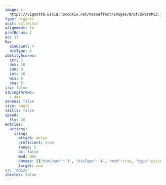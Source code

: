 ```yaml
---
image: >-
  https://vignette.wikia.nocookie.net/masseffect/images/8/8f/SwarmME3.jpg/revision/latest/scale-to-width-down/350?cb=20121201212516
type: organic
unit: collector
alignment: le
profBonus: 2
ac: 13
hp:
  dieCount: 4
  dieType: 6
abilityScores:
  str: 2
  dex: 10
  con: 8
  int: 10
  wis: 8
  cha: 5
irv: false
savingThrows:
  - dex
senses: false
size: small
skills: false
speed:
  fly: 30
entries:
  actions:
    sting:
      attack: melee
      proficient: true
      range: 5
      dc: false
      mod: dex
      damage: [{"dieCount":'1', "dieType":'4', "mod":true, "type":poison}]
      target: one
cr: '00125'
shields: false
---
```


